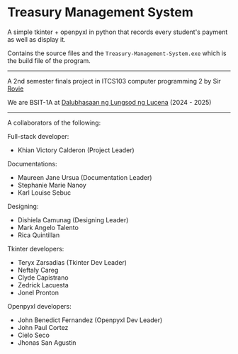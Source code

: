 # Treasury Management System

A simple tkinter + openpyxl in python that records every student's payment as well as display it.

Contains the source files and the `Treasury-Management-System.exe` which is the build file of the program.

---

A 2nd semester finals project in ITCS103 computer programming 2 by Sir [Rovie](https://github.com/itzzmerov)

We are BSIT-1A at [Dalubhasaan ng Lungsod ng Lucena](https://dll.edu.ph/) (2024 - 2025)

---

A collaborators of the following:

Full-stack developer:
- Khian Victory Calderon (Project Leader)

Documentations:
- Maureen Jane Ursua (Documentation Leader)
- Stephanie Marie Nanoy
- Karl Louise Sebuc

Designing:
- Dishiela Camunag (Designing Leader)
- Mark Angelo Talento
- Rica Quintillan

Tkinter developers:
- Teryx Zarsadias (Tkinter Dev Leader)
- Neftaly Careg
- Clyde Capistrano
- Zedrick Lacuesta
- Jonel Pronton

Openpyxl developers:
- John Benedict Fernandez (Openpyxl Dev Leader)
- John Paul Cortez
- Cielo Seco
- Jhonas San Agustin